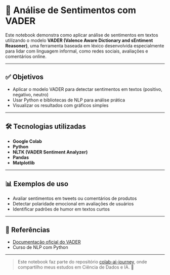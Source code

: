 # 💬 Análise de Sentimentos com VADER

Este notebook demonstra como aplicar análise de sentimentos em textos utilizando o modelo **VADER (Valence Aware Dictionary and sEntiment Reasoner)**, uma ferramenta baseada em léxico desenvolvida especialmente para lidar com linguagem informal, como redes sociais, avaliações e comentários online.

---

## ✅ Objetivos

- Aplicar o modelo VADER para detectar sentimentos em textos (positivo, negativo, neutro)
- Usar Python e bibliotecas de NLP para análise prática
- Visualizar os resultados com gráficos simples

---

## 🛠️ Tecnologias utilizadas

- **Google Colab**
- **Python**
- **NLTK (VADER Sentiment Analyzer)**
- **Pandas**
- **Matplotlib**

---

## 📊 Exemplos de uso

- Avaliar sentimentos em tweets ou comentários de produtos
- Detectar polaridade emocional em avaliações de usuários
- Identificar padrões de humor em textos curtos

---

## 🧠 Referências

- [Documentação oficial do VADER](https://github.com/cjhutto/vaderSentiment)
- Curso de NLP com Python

---

> Este notebook faz parte do repositório [colab-ai-journey](https://github.com/seu-usuario/colab-ai-journey), onde compartilho meus estudos em Ciência de Dados e IA. 🚀
